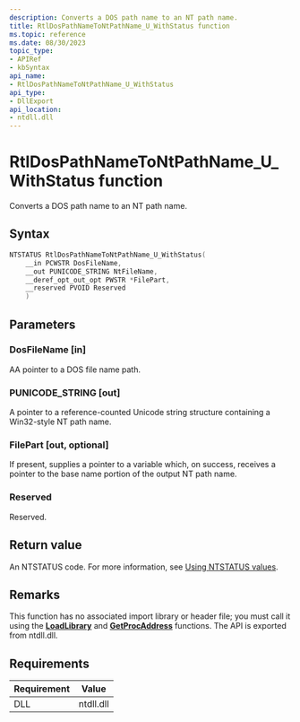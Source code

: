 ```yaml
---
description: Converts a DOS path name to an NT path name.
title: RtlDosPathNameToNtPathName_U_WithStatus function
ms.topic: reference
ms.date: 08/30/2023
topic_type: 
- APIRef
- kbSyntax
api_name: 
- RtlDosPathNameToNtPathName_U_WithStatus
api_type: 
- DllExport
api_location: 
- ntdll.dll
---
```


# RtlDosPathNameToNtPathName_U_WithStatus function

Converts a DOS path name to an NT path name.

## Syntax


```cpp
NTSTATUS RtlDosPathNameToNtPathName_U_WithStatus(
    __in PCWSTR DosFileName,
    __out PUNICODE_STRING NtFileName,
    __deref_opt_out_opt PWSTR *FilePart,
    __reserved PVOID Reserved
    )
```

## Parameters

### DosFileName [in]

AA pointer to a DOS file name path.

### PUNICODE_STRING [out]

A pointer to a reference-counted Unicode string structure containing a Win32-style NT path name.

### FilePart [out, optional]

If present, supplies a pointer to a variable which, on success, receives a pointer to the base name portion of the output NT path name.

### Reserved

Reserved.

## Return value

An NTSTATUS code. For more information, see [Using NTSTATUS values](/windows-hardware/drivers/kernel/using-ntstatus-values).

## Remarks

This function has no associated import library or header file; you must call it using the [**LoadLibrary**](/windows/desktop/api/libloaderapi/nf-libloaderapi-loadlibrarya) and [**GetProcAddress**](/windows/desktop/api/libloaderapi/nf-libloaderapi-getprocaddress) functions. The API is exported from ntdll.dll.


## Requirements

| Requirement | Value |
|-----------------------------------|-------------------------------------------------------------------------------------------------------|
| DLL                   | ntdll.dll              |




 
